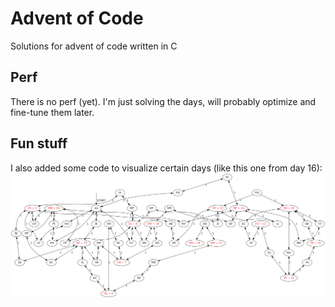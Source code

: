 # Advent of Code
Solutions for advent of code written in C
## Perf
There is no perf (yet). I'm just solving the days, will probably optimize and fine-tune them later. 
## Fun stuff
I also added some code to visualize certain days (like this one from day 16):
![graph](res/graph.png)
